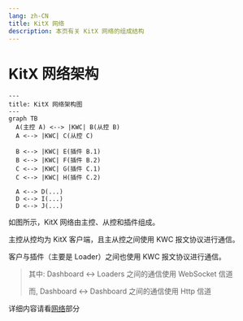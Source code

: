 ```yaml
---
lang: zh-CN
title: KitX 网络
description: 本页有关 KitX 网络的组成结构
---
```


# KitX 网络架构

```mermaid
---
title: KitX 网络架构图
---
graph TB
  A(主控 A) <--> |KWC| B(从控 B)
  A <--> |KWC| C(从控 C)

  B <--> |KWC| E(插件 B.1)
  B <--> |KWC| F(插件 B.2)
  C <--> |KWC| G(插件 C.1)
  C <--> |KWC| H(插件 C.2)

  A <--> D(...)
  D <--> I(...)
  D <--> J(...)
```

如图所示，KitX 网络由主控、从控和插件组成。

主控从控均为 KitX 客户端，且主从控之间使用 KWC 报文协议进行通信。

客户与插件（主要是 Loader）之间也使用 KWC 报文协议进行通信。

> 其中: Dashboard <-> Loaders 之间的通信使用 WebSocket 信道
>
> 而, Dashboard <-> Dashboard 之间的通信使用 Http 信道

详细内容请看[网络](../network/README.md)部分
